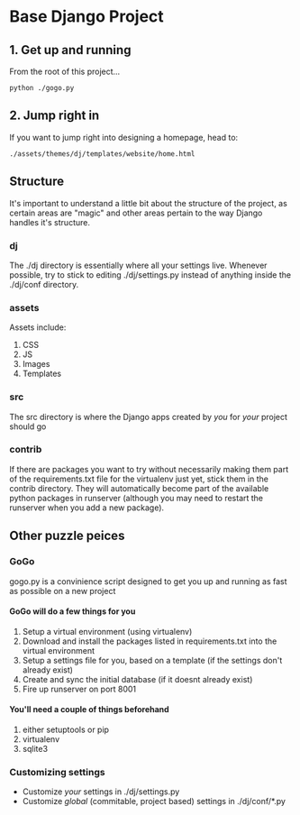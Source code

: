 Base Django Project
================

## 1. Get up and running
From the root of this project...

	python ./gogo.py

## 2. Jump right in
If you want to jump right into designing a homepage, head to:

	./assets/themes/dj/templates/website/home.html

## Structure
It's important to understand a little bit about the structure of the project, as certain areas are "magic" and other areas pertain to the way Django handles it's structure.
### dj
The ./dj directory is essentially where all your settings live. Whenever possible, try to stick to editing ./dj/settings.py instead of anything inside the ./dj/conf directory.

### assets
Assets include:

1. CSS
2. JS
3. Images
4. Templates

### src
The src directory is where the Django apps created by *you* for *your* project should go

### contrib
If there are packages you want to try without necessarily making them part of the requirements.txt file for the virtualenv just yet, stick them in the contrib directory. They will automatically become part of the available python packages in runserver (although you may need to restart the runserver when you add a new package).

## Other puzzle peices
### GoGo
gogo.py is a convinience script designed to get you up and running as fast as possible on a new project

#### GoGo will do a few things for you
1. Setup a virtual environment (using virtualenv)
2. Download and install the packages listed in requirements.txt into the virtual environment
3. Setup a settings file for you, based on a template (if the settings don't already exist)
4. Create and sync the initial database (if it doesnt already exist)
5. Fire up runserver on port 8001

#### You'll need a couple of things beforehand
1. either setuptools or pip
2. virtualenv
3. sqlite3

### Customizing settings
- Customize *your* settings in ./dj/settings.py
- Customize *global* (commitable, project based) settings in ./dj/conf/*.py 

